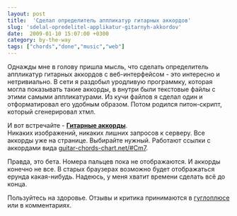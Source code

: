 ```yaml
---
layout: post
title:  'Сделал определитель аппликатур гитарных аккордов'
slug: 'sdelal-opredelitel-applikatur-gitarnyh-akkordov'
date:  2009-01-10 15:07:00 +0300
category: by-the-way
tags: ["chords","done","music","web"]
---
```


Однажды мне в голову пришла мысль, что сделать определитель аппликатур гитарных аккордов с веб-интерфейсом - это интересно и нетривиально. В сети я раздобыл уродливую программку, которая могла показывать такие аккорды, в внутри были текстовые файлы с этими самыми аппликатурами. Из кучи файлов я сделал один и отформатировал его удобным образом. Потом родился питон-скрипт, который сгенерировал хтмл.

И вот встречайте - [**Гитарные аккорды**](http://guitar-chords-chart.net/).   
Никаких изображений, никаких лишних запросов к серверу. Все аккорды уже на странице. Выбирайте нужный. Работают ссылки с аккордами вида [guitar-chords-chart.net/#Cm7](http://guitar-chords-chart.net/#Cm7).

Правда, это бета. Номера пальцев пока не отображаются. И аккорды конечно не все. В старых браузерах возможно будет отображаться ерунда какая-нибудь. Надеюсь, у меня хватит времени сделать всё до конца.

Пользуйтесь на здоровье. Отзывы и критика принимаются в [гуглоплюсе](https://plus.google.com/+Guitar-chords-hubBlogspot) или в комментариях.


